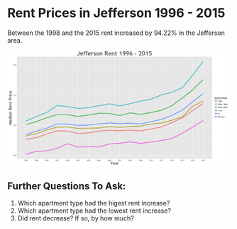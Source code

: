 Rent Prices in Jefferson 1996 - 2015
================

Between the 1998 and the 2015 rent increased by 94.22% in the Jefferson area.

![](../images/jefferson.png)

Further Questions To Ask:
-------------------------

1.  Which apartment type had the higest rent increase?
2.  Which apartment type had the lowest rent increase?
3.  Did rent decrease? If so, by how much?
